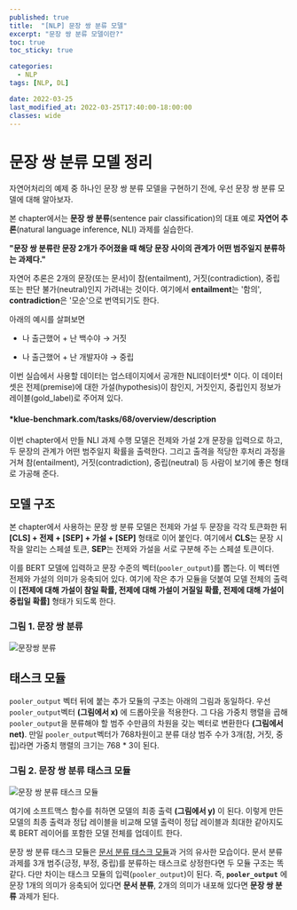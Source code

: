 ```yaml
---
published: true
title:  "[NLP] 문장 쌍 분류 모델"
excerpt: "문장 쌍 분류 모델이란?"
toc: true
toc_sticky: true

categories:
  - NLP
tags: [NLP, DL]

date: 2022-03-25
last_modified_at: 2022-03-25T17:40:00-18:00:00
classes: wide
---
```


# 문장 쌍 분류 모델 정리

자연어처리의 예제 중 하나인 문장 쌍 분류 모델을 구현하기 전에, 우선 문장 쌍 분류 모델에 대해 알아보자.

본 chapter에서는 **문장 쌍 분류**(sentence pair classification)의 대표 예로 **자연어 추론**(natural language inference, NLI) 과제를 실습한다.

**"문장 쌍 분류란 문장 2개가 주어졌을 때 해당 문장 사이의 관계가 어떤 범주일지 분류하는 과제다."**

자연어 추론은 2개의 문장(또는 문서)이 참(entailment), 거짓(contradiction), 중립 또는 판단 불가(neutral)인지 가려내는 것이다.
여기에서 **entailment**는 '함의', **contradiction**은 '모순'으로 번역되기도 한다. 

아래의 예시를 살펴보면

  - 나 출근했어 + 난 백수야   → 거짓
  
  - 나 출근했어 + 난 개발자야  → 중립

이번 실습에서 사용할 데이터는 업스테이지에서 공개한 NLI데이터셋* 이다.
이 데이터셋은 전제(premise)에 대한 가설(hypothesis)이 참인지, 거짓인지, 중립인지 정보가 레이블(gold_label)로 주어져 있다.

#### *klue-benchmark.com/tasks/68/overview/description
    
이번 chapter에서 만들 NLI 과제 수행 모델은 전제와 가설 2개 문장을 입력으로 하고, 두 문장의 관계가 어떤 범주일지 확률을 출력한다.
그리고 출격을 적당한 후처리 과정을 거쳐 참(entailment), 거짓(contradiction), 중립(neutral) 등 사람이 보기에 좋은 형태로 가공해 준다.

## 모델 구조

본 chapter에서 사용하는 문장 쌍 분류 모델은 전제와 가설 두 문장을 각각 토큰화한 뒤 **[CLS] + 전제 + [SEP] + 가설 + [SEP]** 형태로 이어 붙인다.
여기에서 **CLS**는 문장 시작을 알리는 스페셜 토큰, **SEP**는 전제와 가설을 서로 구분해 주는 스페셜 토큰이다.

이를 BERT 모델에 입력하고 문장 수준의 벡터(`pooler_output`)를 뽑는다. 이 벡터엔 전제와 가설의 의미가 응축되어 있다. 
여기에 작은 추가 모듈을 덧붙여 모델 전체의 출력이 **[전제에 대해 가설이 참일 확률, 전제에 대해 가설이 거질일 확률, 전제에 대해 가설이 중립일 확률]** 형태가 되도록 한다.

### 그림 1. 문장 쌍 분류

![문장쌍 분류](https://user-images.githubusercontent.com/84653623/156359430-e0d35d51-d1b5-49d4-b0f6-37a5fadf7f6e.png)

## 태스크 모듈

`pooler_output` 벡터 뒤에 붙는 추가 모듈의 구조는 아래의 그림과 동일하다. 우선 `pooler_output`벡터 **(그림에서 x)** 에 드롭아웃을 적용한다.
그 다음 가중치 행렬을 곱해 `pooler_output`을 분류해야 할 범주 수만큼의 차원을 갖는 벡터로 변환한다 **(그림에서 net)**.
만일 `pooler_output`벡터가 768차원이고 분류 대상 범주 수가 3개(참, 거짓, 중립)라면 가중치 행렬의 크기는 768 * 3이 된다.

### 그림 2. 문장 쌍 분류 태스크 모듈

![문장 쌍 분류 태스크 모듈](https://user-images.githubusercontent.com/84653623/156359238-49dfef62-31d8-4e1a-bd1e-feb38caa74fd.png)

여기에 소프트맥스 함수를 취하면 모델의 최종 출력 **(그림에서 y)** 이 된다. 
이렇게 만든 모델의 최종 출력과 정답 레이블을 비교해 모델 출력이 정답 레이블과 최대한 같아지도록 BERT 레이어를 포함한 모델 전체를 업데이트 한다.

문장 쌍 분류 태스크 모듈은 [문서 분류 태스크 모듈](https://github.com/sehooni/nlp_example/blob/main/example/document_classification/document_classification.md)과 거의 유사한 모습이다.
문서 분류 과제를 3개 범주(긍정, 부정, 중립)를 분류하는 태스크로 상정한다면 두 모듈 구조는 똑같다.
다만 차이는 태스크 모듈의 입력(`pooler_output`)이 된다. 
즉, **`pooler_output`** 에 문장 1개의 의미가 응축되어 있다면 **문서 분류**, 2개의 의미가 내포해 있다면 **문장 쌍 분류** 과제가 된다.